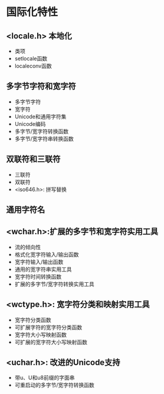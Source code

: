 # 国际化特性
## <locale.h> 本地化
- 类项
- setlocale函数
- localeconv函数
## 多字节字符和宽字符
- 多字节字符
- 宽字符
- Unicode和通用字符集
- Unicode编码
- 多字节/宽字符转换函数
- 多字节/宽字符串转换函数
## 双联符和三联符
- 三联符
- 双联符
- <iso646.h>: 拼写替换
## 通用字符名
## <wchar.h>:扩展的多字节和宽字符实用工具
- 流的倾向性
- 格式化宽字符输入/输出函数
- 宽字符输入/输出函数
- 通用的宽字符串实用工具
- 宽字符时间转换函数
- 扩展的多字节/宽字符转换实用工具
## <wctype.h>: 宽字符分类和映射实用工具
- 宽字符分类函数
- 可扩展字符的宽字符分类函数
- 宽字符大小写映射函数
- 可扩展的宽字符大小写映射函数
## <uchar.h>: 改进的Unicode支持
- 带u、U和u8前缀的字面串
- 可重启动的多字节/宽字符转换函数